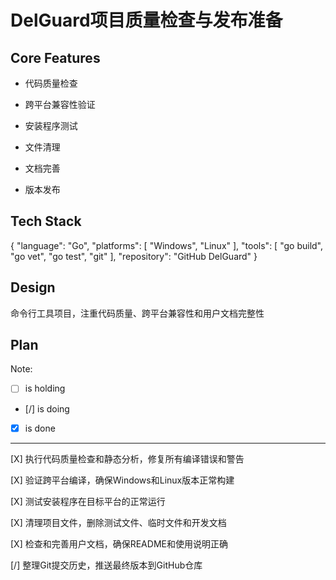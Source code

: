 # DelGuard项目质量检查与发布准备

## Core Features

- 代码质量检查

- 跨平台兼容性验证

- 安装程序测试

- 文件清理

- 文档完善

- 版本发布

## Tech Stack

{
  "language": "Go",
  "platforms": [
    "Windows",
    "Linux"
  ],
  "tools": [
    "go build",
    "go vet",
    "go test",
    "git"
  ],
  "repository": "GitHub DelGuard"
}

## Design

命令行工具项目，注重代码质量、跨平台兼容性和用户文档完整性

## Plan

Note: 

- [ ] is holding
- [/] is doing
- [X] is done

---

[X] 执行代码质量检查和静态分析，修复所有编译错误和警告

[X] 验证跨平台编译，确保Windows和Linux版本正常构建

[X] 测试安装程序在目标平台的正常运行

[X] 清理项目文件，删除测试文件、临时文件和开发文档

[X] 检查和完善用户文档，确保README和使用说明正确

[/] 整理Git提交历史，推送最终版本到GitHub仓库
